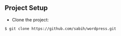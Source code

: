 ## Project Setup
- Clone the project:
```bash
$ git clone https://github.com/sabih/wordpress.git
```

